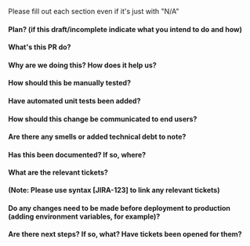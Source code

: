 Please fill out each section even if it's just with "N/A"

#### Plan? (if this draft/incomplete indicate what you intend to do and how)

#### What's this PR do?

#### Why are we doing this? How does it help us?

#### How should this be manually tested?

#### Have automated unit tests been added?

#### How should this change be communicated to end users?

#### Are there any smells or added technical debt to note?

#### Has this been documented? If so, where?

#### What are the relevant tickets?
**(Note: Please use syntax [JIRA-123] to link any relevant tickets)**

#### Do any changes need to be made before deployment to production (adding environment variables, for example)?

#### Are there next steps? If so, what? Have tickets been opened for them?
